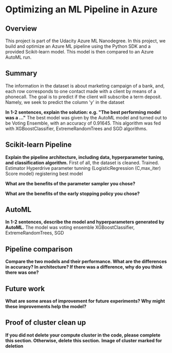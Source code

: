 # Optimizing an ML Pipeline in Azure

## Overview
This project is part of the Udacity Azure ML Nanodegree.
In this project, we build and optimize an Azure ML pipeline using the Python SDK and a provided Scikit-learn model.
This model is then compared to an Azure AutoML run.

## Summary
The information in the dataset is about marketing campaign of a bank, and, each row corresponds to one contact made with a client by means of a phonecall. The goal is to predict if the client will subscribe a term deposit. Namely, we seek to predict the column 'y' in the dataset

**In 1-2 sentences, explain the solution: e.g. "The best performing model was a ..."**
The best model was given by the AutoML model and turned out to be Voting Ensemble, with an accuracy of 0.91645. This algorithm was fed with XGBoostClassifier, ExtremeRandomTrees and SGD algorithms. 

## Scikit-learn Pipeline
**Explain the pipeline architecture, including data, hyperparameter tuning, and classification algorithm.**
First of all, the dataset is cleaned.
Trained.
Estimator
Hyperdrive parameter tunning 
{LogisticRegression (C,max_iter)
Score model}
registering best model

**What are the benefits of the parameter sampler you chose?**


**What are the benefits of the early stopping policy you chose?**

## AutoML
**In 1-2 sentences, describe the model and hyperparameters generated by AutoML.**
The model was voting ensemble
XGBoostClassifier, ExtremeRandomTrees, SGD

## Pipeline comparison
**Compare the two models and their performance. What are the differences in accuracy? In architecture? If there was a difference, why do you think there was one?**

## Future work
**What are some areas of improvement for future experiments? Why might these improvements help the model?**

## Proof of cluster clean up
**If you did not delete your compute cluster in the code, please complete this section. Otherwise, delete this section.**
**Image of cluster marked for deletion**
